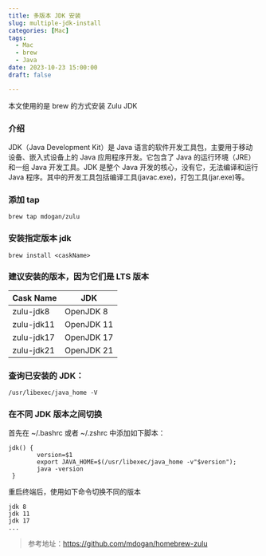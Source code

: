 ```yaml
---
title: 多版本 JDK 安装
slug: multiple-jdk-install
categories: [Mac]
tags:
  - Mac
  - brew
  - Java
date: 2023-10-23 15:00:00
draft: false

---
```


本文使用的是 brew 的方式安装 Zulu JDK

<!--more-->

### 介绍

JDK（Java Development Kit）是 Java 语言的软件开发工具包，主要用于移动设备、嵌入式设备上的 Java 应用程序开发。它包含了 Java 的运行环境（JRE）和一组 Java 开发工具。JDK 是整个 Java 开发的核心，没有它，无法编译和运行 Java 程序。其中的开发工具包括编译工具(javac.exe)，打包工具(jar.exe)等。

### 添加 tap

```
brew tap mdogan/zulu
```

### 安装指定版本 jdk

```
brew install <caskName>
```

### 建议安装的版本，因为它们是 LTS 版本

| Cask Name  | JDK        |
| ---------- | ---------- |
| zulu-jdk8  | OpenJDK 8  |
| zulu-jdk11 | OpenJDK 11 |
| zulu-jdk17 | OpenJDK 17 |
| zulu-jdk21 | OpenJDK 21 |

### 查询已安装的 JDK：

```
/usr/libexec/java_home -V
```

### 在不同 JDK 版本之间切换

首先在 ~/.bashrc 或者 ~/.zshrc 中添加如下脚本：

```linux
jdk() {
        version=$1
        export JAVA_HOME=$(/usr/libexec/java_home -v"$version");
        java -version
 }
```

重启终端后，使用如下命令切换不同的版本

```linux
jdk 8
jdk 11
jdk 17
...
```

> 参考地址：https://github.com/mdogan/homebrew-zulu
